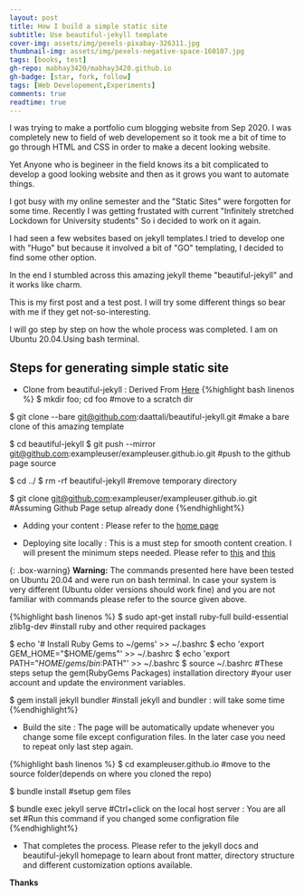 ```yaml
---
layout: post
title: How I build a simple static site
subtitle: Use beautiful-jekyll template
cover-img: assets/img/pexels-pixabay-326311.jpg
thumbnail-img: assets/img/pexels-negative-space-160107.jpg
tags: [books, test]
gh-repo: mabhay3420/mabhay3420.github.io
gh-badge: [star, fork, follow]
tags: [Web Developement,Experiments]
comments: true
readtime: true
---
```


I was trying to make a portfolio cum blogging website from Sep 2020. I was completely new to field of web developement so it took me a bit of time to go through HTML and CSS in order to make a decent looking website.

Yet Anyone who is begineer in the field knows its a bit complicated to develop a good looking website and then as it grows you want to automate things.

I got busy with my online semester and the "Static Sites" were forgotten for some time. Recently I was getting frustated with current "Infinitely stretched Lockdown for University students" So i decided to work on it again.

I had seen a few websites based on jekyll templates.I tried to develop one with "Hugo" but because it involved a bit of "GO" templating, I decided to find some other option.

In the end I stumbled across this amazing jekyll theme "beautiful-jekyll" and it works like charm.

This is my first post and a test post. I will try some different things so bear with me if they get not-so-interesting.

I will go step by step on how the whole process was completed. I am on Ubuntu 20.04.Using bash terminal.

## Steps for generating simple static site

- Clone from beautiful-jekyll : Derived From [Here](https://stackoverflow.com/questions/6613166/how-to-duplicate-a-git-repository-without-forking)
{%highlight bash linenos %}
$ mkdir foo; cd foo
#move to a scratch dir

$ git clone --bare git@github.com:daattali/beautiful-jekyll.git
#make a bare clone of this amazing template

$ cd beautiful-jekyll
$ git push --mirror git@github.com:exampleuser/exampleuser.github.io.git
#push to the github page source

$ cd ../
$ rm -rf beautiful-jekyll
#remove temporary directory

$ git clone git@github.com:exampleuser/exampleuser.github.io.git
#Assuming Github Page setup already done
{%endhighlight%}

- Adding your content : Please refer to the [home page](https://github.com/daattali/beautiful-jekyll)

- Deploying site locally : This is a must step for smooth content creation. I will present the minimum steps needed. Please refer to [this](https://docs.github.com/en/pages/setting-up-a-github-pages-site-with-jekyll/testing-your-github-pages-site-locally-with-jekyll) and [this](https://jekyllrb.com/docs/installation/)

{: .box-warning}
**Warning:** The commands presented here have been tested on Ubuntu 20.04 and were run on bash terminal. In case your system is very different (Ubuntu older versions should work fine) and you are not familiar with commands please refer to the source given above.

{%highlight bash linenos %}
$ sudo apt-get install ruby-full build-essential zlib1g-dev
#install ruby and other required packages

$ echo '# Install Ruby Gems to ~/gems' >> ~/.bashrc
$ echo 'export GEM_HOME="$HOME/gems"' >> ~/.bashrc
$ echo 'export PATH="$HOME/gems/bin:$PATH"' >> ~/.bashrc
$ source ~/.bashrc
#These steps setup the gem(RubyGems Packages) installation directory
#your user account and update the environment variables.

$ gem install jekyll bundler
#install jekyll and bundler : will take some time
{%endhighlight%}

- Build the site : The page will be automatically update whenever you change some file except configuration files. In the later case you need to repeat only last step again.

{%highlight bash linenos %}
$ cd exampleuser.github.io
#move to the source folder(depends on where you cloned the repo)

$ bundle install
#setup gem files

$ bundle exec jekyll serve
#Ctrl+click on the local host server : You are all set
#Run this command if you changed some configration file
{%endhighlight%}

- That completes the process. Please refer to the jekyll docs and beautiful-jekyll homepage to learn about front matter, directory structure and different
customization options available.

**Thanks**